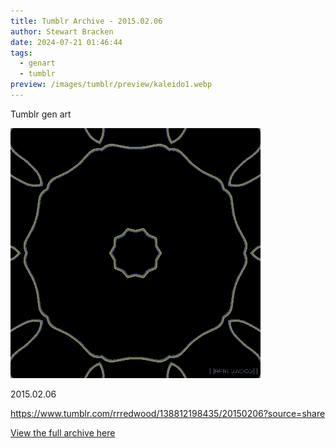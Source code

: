 ```yaml
---
title: Tumblr Archive - 2015.02.06
author: Stewart Bracken
date: 2024-07-21 01:46:44
tags:
  - genart
  - tumblr
preview: /images/tumblr/preview/kaleido1.webp
---
```

Tumblr gen art

![2015.02.06](/images/tumblr/kaleido1.webp)

2015.02.06

https://www.tumblr.com/rrredwood/138812198435/20150206?source=share

[View the full archive here](https://www.tumblr.com/rrredwood)